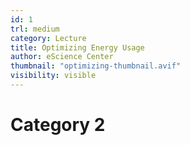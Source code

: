 ```yaml
---
id: 1
trl: medium
category: Lecture
title: Optimizing Energy Usage
author: eScience Center
thumbnail: "optimizing-thumbnail.avif"
visibility: visible
---
```


# Category 2